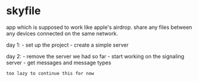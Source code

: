 # skyfile

app which is supposed to work like apple's airdrop.
share any files between any devices connected on the same network.

day 1:
    - set up the project
    - create a simple server

day 2:
    - remove the server we had so far
    - start working on the signaling server
    - get messages and message types

    too lazy to continue this for now